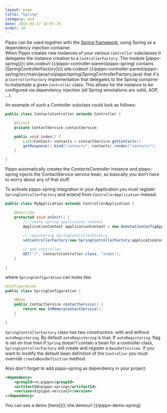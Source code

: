 ```yaml
---
layout: page
title: "Spring"
category: mod
date: 2015-03-17 18:07:29
order: 10
---
```


Pippo can be used together with the [Spring framework](http://projects.spring.io/spring-framework), using Spring as a dependency injection container.  
When Pippo creates new instances of your various `Controller` subclasses it delegates the instance creation to a `ControllerFactory`.
The module [pippo-spring]({{ site.codeurl }}/pippo-controller-parent/pippo-spring) contains [SpringControllerFactory]({{ site.codeurl }}/pippo-controller-parent/pippo-spring/src/main/java/ro/pippo/spring/SpringControllerFactory.java) that it's 
a `ControllerFactory` implementation that delegates to the Spring container to instantiate a given `Controller` class. This allows for the instance to be configured via dependency injection (all Spring annotations are valid, AOP, ...).

An example of such a Controller subclass could look as follows:

```java
public class ContactsController extends Controller {

    @Inject
    private ContactService contactService;

    public void index() {
        List<Contact> contacts = contactService.getContacts()
        getResponse().bind("contacts", contacts).render("contacts");
    }

}
```

Pippo automatically creates the _ContactsController_ instance and pippo-spring injects the ContactService service bean, so basically you don’t have to worry about any of that stuff. 

To activate pippo-spring integration in your Application you must register `SpringControllerFactory` and extend from `ControllerApplication` instead:

```java
public class MyApplication extends ControllerApplication {

    @Override
    protected void onInit() {
        // create spring application context
        ApplicationContext applicationContext = new AnnotationConfigApplicationContext(SpringConfiguration.class);
        
        // registering SpringControllerFactory
        setControllerFactory(new SpringControllerFactory(applicationContext));

        // add controller
        GET("/", ContactsController.class, "index");        
    }

}
```

where `SpringConfiguration` can looks like:

```java
@Configuration
public class SpringConfiguration {

    @Bean
    public ContactService contactService() {
        return new InMemoryContactService();
    }

}
```

`SpringControllerFactory` class has two constructors: with and without `autoRegistering`. By default `autoRegistering` is true. If `autoRegistering `flag is set on true then if `Spring` doesn't contain a bean for a controller class, `SpringControllerFactory` will create and register a `BeanDefinition`.
If you want to modify the default bean definition of the `Controller` you must override `createBeanDefinition` method.

Also don't forget to add pippo-spring as dependency in your project:

```xml
<dependency>
    <groupId>ro.pippo</groupId>
    <artifactId>pippo-spring</artifactId>
    <version>${pippo.version}</version>
</dependency>
```

You can see a demo [here]({{ site.demourl }}/pippo-demo-spring)
